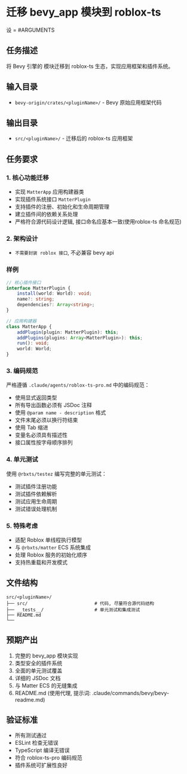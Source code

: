 # 迁移 bevy_app 模块到 roblox-ts

设 <pluginName> = #ARGUMENTS

## 任务描述

将 Bevy 引擎的  模块迁移到 roblox-ts 生态，实现应用框架和插件系统。

## 输入目录

- `bevy-origin/crates/<pluginName>/` - Bevy 原始应用框架代码

## 输出目录

- `src/<pluginName>/` - 迁移后的 roblox-ts 应用框架

## 任务要求

### 1. 核心功能迁移

- 实现 `MatterApp` 应用构建器类
- 实现插件系统接口 `MatterPlugin`
- 支持插件的注册、初始化和生命周期管理
- 建立插件间的依赖关系处理
- 严格符合源代码设计逻辑, 接口命名应基本一致(使用roblox-ts 命名规范)

### 2. 架构设计
- `不需要封装 roblox 接口`, 不必兼容 bevy api

### 样例

```typescript
// 核心插件接口
interface MatterPlugin {
    install(world: World): void;
    name?: string;
    dependencies?: Array<string>;
}

// 应用构建器
class MatterApp {
    addPlugin(plugin: MatterPlugin): this;
    addPlugins(plugins: Array<MatterPlugin>): this;
    run(): void;
    world: World;
}
```

### 3. 编码规范

严格遵循 `.claude/agents/roblox-ts-pro.md` 中的编码规范：

- 使用显式返回类型
- 所有导出函数必须有 JSDoc 注释
- 使用 `@param name - description` 格式
- 文件末尾必须以换行符结束
- 使用 Tab 缩进
- 变量名必须具有描述性
- 接口属性按字母顺序排列

### 4. 单元测试

使用 `@rbxts/testez` 编写完整的单元测试：

- 测试插件注册功能
- 测试插件依赖解析
- 测试应用生命周期
- 测试错误处理机制

### 5. 特殊考虑

- 适配 Roblox 单线程执行模型
- 与 `@rbxts/matter` ECS 系统集成
- 处理 Roblox 服务的初始化顺序
- 支持热重载和开发模式

## 文件结构

```
src/<pluginName>/
├── src/                         # 代码, 尽量符合源代码结构
├── __tests__/                   # 单元测试和集成测试
├── README.md
└── 
```

## 预期产出

1. 完整的 bevy_app 模块实现
2. 类型安全的插件系统
3. 全面的单元测试覆盖
4. 详细的 JSDoc 文档
5. 与 Matter ECS 的无缝集成
6. README.md (使用代理, 提示词: .claude/commands/bevy/bevy-readme.md)

## 验证标准

- 所有测试通过
- ESLint 检查无错误
- TypeScript 编译无错误
- 符合 roblox-ts-pro 编码规范
- 插件系统可扩展性良好
